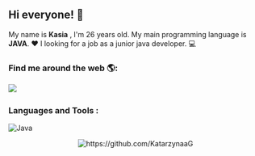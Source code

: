 ## Hi everyone! 👋
My name is **Kasia** , I'm 26 years old. 
My main programming language is **JAVA**. ❤️ I looking for a job as a junior java developer. 💻



### Find me around the web 🌎:

<p align="left">
  <a target="_blank"href="https://www.linkedin.com/in/katarzyna-gnoza/"><img src="https://img.shields.io/badge/linkedin-%230077B5.svg?&style=for-the-badge&logo=linkedin&logoColor=white" /></a>&nbsp;&nbsp;&nbsp;&nbsp;


### Languages and Tools :

![Java](https://img.shields.io/badge/java-%23ED8B00.svg?style=for-the-badge&logo=java&logoColor=white)
<p align="center">
  
  <img src="https://komarev.com/ghpvc/?username=KatarzynaaG" alt="https://github.com/KatarzynaaG" />
</p>

